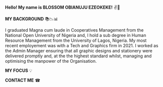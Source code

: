 **Hello! My name is BLOSSOM OBIANUJU EZEOKEKE!** ✌😬



**MY BACKGROUND** 📚📉📊


I graduated Magna cum laude in Cooperatives Management from the National Open University of Nigeria and, I hold a sub degree in Human Resource Management from the University of Lagos, Nigeria. My most recent employement was with a Tech and Graphics firm in 2021. I worked as the Admin Manager ensuring that all graphic designs and stationery were delivered promptly and, at the the highest standard whilst, managing and optimising the manpower of the Organisation.



**MY FOCUS**  💡



**CONTACT ME**  ☎




